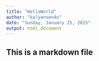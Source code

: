 ```yaml
---
title: "HelloWorld"
author: "kalyansen4u"
date: "Sunday, January 25, 2015"
output: html_document
---
```


## This is a markdown file 
